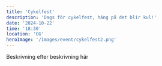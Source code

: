 ```yaml
---
title: 'Cykelfest'
description: 'Dags för cykelfest, häng på det blir kul!'
date: '2024-10-22'
time: '18:30'
location: 'GG'
heroImage: '/images/event/cykelfest2.png'
---
```


Beskrivning efter beskrivning här